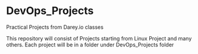 # DevOps_Projects
Practical Projects from Darey.io classes

This repository will consist of Projects starting from Linux Project and many others.
Each project will be in a folder under DevOps_Projects folder
